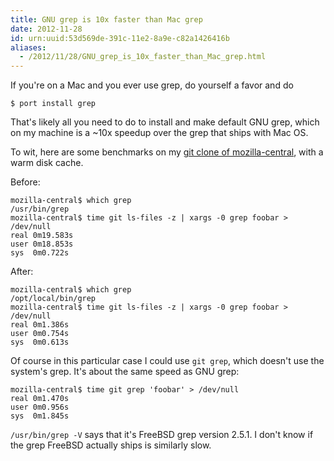 ```yaml
---
title: GNU grep is 10x faster than Mac grep
date: 2012-11-28
id: urn:uuid:53d569de-391c-11e2-8a9e-c82a1426416b
aliases:
  - /2012/11/28/GNU_grep_is_10x_faster_than_Mac_grep.html
---
```


If you're on a Mac and you ever use grep, do yourself a favor and do

    $ port install grep

That's likely all you need to do to install and make default GNU grep, which on
my machine is a ~10x speedup over the grep that ships with Mac OS.

To wit, here are some benchmarks on my [git clone of mozilla-central][git-m-c],
with a warm disk cache.

Before:

    mozilla-central$ which grep
    /usr/bin/grep
    mozilla-central$ time git ls-files -z | xargs -0 grep foobar > /dev/null
    real 0m19.583s
    user 0m18.853s
    sys  0m0.722s

After:

    mozilla-central$ which grep
    /opt/local/bin/grep
    mozilla-central$ time git ls-files -z | xargs -0 grep foobar > /dev/null
    real 0m1.386s
    user 0m0.754s
    sys  0m0.613s

Of course in this particular case I could use `git grep`, which doesn't use the
system's grep.  It's about the same speed as GNU grep:

    mozilla-central$ time git grep 'foobar' > /dev/null
    real 0m1.470s
    user 0m0.956s
    sys  0m1.845s

`/usr/bin/grep -V` says that it's FreeBSD grep version 2.5.1.  I don't know if
the grep FreeBSD actually ships is similarly slow.

[git-m-c]: https://github.com/mozilla/mozilla-central/
